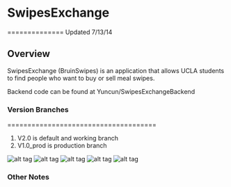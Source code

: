 # SwipesExchange 
==============
Updated 7/13/14


## Overview

SwipesExchange (BruinSwipes) is an application that allows UCLA students to find people who want to buy or sell meal swipes. 

Backend code can be found at Yuncun/SwipesExchangeBackend

### Version Branches
=====================================
1. V2.0 is default and working branch
2. V1.0_prod is production branch

![alt tag](http://i.imgur.com/ge2g7BF.png)
![alt tag](http://i.imgur.com/sK4qApz.png)
![alt tag](http://i.imgur.com/nCnyRBV.png)
![alt tag](http://i.imgur.com/MQjF6s3.png)
![alt tag](http://i.imgur.com/CpJVKQM.png)



### Other Notes


